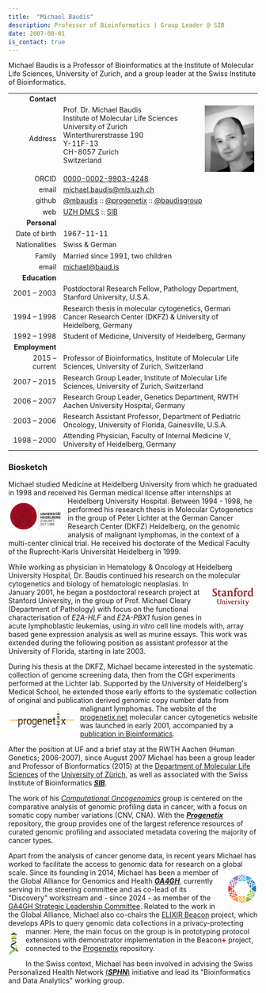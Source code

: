 ```yaml
---
title:  "Michael Baudis"
description: Professor of Bioinformatics | Group Leader @ SIB
date: 2007-08-01
is_contact: true
---
```


Michael Baudis is a Professor of Bioinformatics at the Institute of Molecular Life Sciences, University of Zurich, and a group leader at the Swiss Institute of Bioinformatics.

<!--more-->

|      |     |
| ---: | --- |
| __Contact__ |     |
| Address| <img style="float: right; width: 100px;" src="/img/mbaudis.png" />Prof. Dr. Michael Baudis<br/>Institute of Molecular Life Sciences<br/>University of Zurich<br/>Winterthurerstrasse 190<br/>Y-11F-13<br/>CH-8057 Zurich<br/>Switzerland |
| ORCID | [0000-0002-9903-4248](https://orcid.org/0000-0002-9903-4248) |
| email | [michael.baudis@mls.uzh.ch](mailto:michael.baudis@mls.uzh.ch) |
| github | [@mbaudis](http://github.com/mbaudis/) :: [@progenetix](http://github.com/progenetix/) :: [@baudisgroup](http://github.com/baudisgroup/) |
| web | [UZH DMLS](http://www.mls.uzh.ch/en/research/baudis/) :: [SIB](http://sib.swiss/baudis-michael/) |
| __Personal__ |     |
| Date of birth | 1967-11-11 |
| Nationalities | Swiss & German |
| Family | Married since 1991, two children |
| email | [michael@baud.is](mailto:michael@baud.is) |
| __Education__ |     |
| 2001 – 2003 | Postdoctoral Research Fellow, Pathology Department, Stanford University, U.S.A. |
| 1994 – 1998 | Research thesis in molecular cytogenetics, German Cancer Research Center (DKFZ) & University of Heidelberg, Germany |
| 1992 – 1998 | Student of Medicine, University of Heidelberg, Germany |
| __Employment__ |     |
| 2015 – current | Professor of Bioinformatics, Institute of Molecular Life Sciences, University of Zurich, Switzerland |
| 2007 – 2015 | Research Group Leader, Institute of Molecular Life Sciences, University of Zurich, Switzerland |
| 2006 – 2007 | Research Group Leader, Genetics Department, RWTH Aachen University Hospital, Germany |
| 2003 – 2006 | Research Assistant Professor, Department of Pediatric Oncology, University of Florida, Gainesville, U.S.A. |
| 1998 – 2000 | Attending Physician, Faculty of Internal Medicine V, University of Heidelberg, Germany |


### Biosketch

Michael studied Medicine at Heidelberg University from which he graduated in 1998 and received his German medical license after internships at Heidelberg University Hospital. <img style="float: left; width: 110px; margin: 10px 10px 10px 0px" src="/img/logo_uni-heidelberg_220x120.jpg" />Between 1994 - 1998, he performed his research thesis in Molecular Cytogenetics in the group of Peter Lichter at the German Cancer Research Center (DKFZ) Heidelberg, on the genomic analysis of malignant lymphomas, in the context of a multi-center clinical trial. He received his doctorate of the Medical Faculty of the Ruprecht-Karls Universität Heidelberg in 1999.
</p>
<p>
While working as physician in Hematology & Oncology at Heidelberg University Hospital, Dr. Baudis continued his research on the molecular cytogenetics and biology of hematologic neoplasias. <img style="float: right; width: 100px; margin: 10px 0px 10px 10px;" src="/img/stanford-university-text-600x300.png" />In January 2001, he began a postdoctoral research project at Stanford University, in the group of Prof. Michael Cleary (Department of Pathology) with focus on the functional characterisation of <i>E2A-HLF</i> and <i>E2A-PBX1</i> fusion genes in acute lymphoblastic leukemias, using <i>in vitro</i> cell line models with, array based gene expression analysis as well as murine essays. This work was extended during the following position as assistant professor at the University of Florida, starting in late 2003.
</p>
<p>
During his thesis at the DKFZ, Michael became interested in the systematic collection of genome screening data, then from the CGH experiments performed at the Lichter lab. Supported by the University of Heidelberg's Medical School, he extended those early efforts to the systematic collection of original and publication derived genomic copy number data from malignant lymphomas. <img style="float: left; width: 135px; margin: 10px 10px 10px 0px" src="/img/logo_info.progenetix.org.png" />The website of the <a href="http://progenetix.org" target="_BLANK">progenetix.net</a> molecular cancer cytogenetics website was launched in early 2001, accompanied by a <a href="https://academic.oup.com/bioinformatics/article/17/12/1228/225653" target="_BLANK">publication in Bioinformatics</a>.
</p>
<p>
After the position at UF and a brief stay at the RWTH Aachen (Human Genetics; 2006-2007), since August 2007 Michael has been a group leader and Professor of Bionformatics (2015) at the <a href="https://www.imls.uzh.ch/en/research/baudis/" target="_BLANK">Department of Molecular Life Sciences</a> of the <a href="https://www.uzh.ch/en.html" target="_BLANK">University of Zürich</a>, as well as associated with the Swiss Institute of Bioinformatics <a href="http://sib.swiss/baudis-michael/" target="_BLANK"><b><i>SIB</i></b></a>.
</p>
<p>
The work of his <a href="http://info.baudisgroup.org" target="_BLANK"><i>Computational Oncogenomics</i></a> group is centered on the comparative analysis of genomic profiling data in cancer, with a focus on somatic copy number variations (CNV, CNA). With the <a href="http://progenetix.org" target="_BLANK"><b><i>Progenetix</i></b></a> repository, the group provides one of the largest reference resources of curated genomic profiling and associated metadata covering the majority of cancer types.
</p>
<p>
Apart from the analysis of cancer genome data, in recent years Michael has worked to facilitate the access to genomic data for research on a global scale. <img style="float: right; width: 63px; margin: 10px 0px 10px 10px;" src="/img/ga4gh_circle_420x420.png" />Since its founding in 2014, Michael has been a member of the Global Alliance for Genomics and Health <a href="http://ga4gh.org" target="_BLANK"><b><i>GA4GH</i></b></a>, currently serving in the steering committee and as co-lead of its "Discovery" workstream and - since 2024 - as member of the <a href="https://www.ga4gh.org/news_item/a-letter-from-the-chair-introducing-the-members-of-the-inaugural-ga4gh-strategic-leadership-committee/" target="_BLANK">GA4GH Strategic Leadership Committee</a>. Related to the work in the Global Alliance, Michael also co-chairs the <a href="http://beacon-project.io" target="_BLANK">ELIXIR Beacon</a> project, which develops APIs to query genomic data collections in a privacy-protecting manner. <img style="float: left; width: 20px; margin: 10px 15px 10px 0px;" src="/img/logo_beacon.png" />Here, the main focus on the group is in prototyping protocol extensions with demonstrator implementation in the Beacon<span style="color: red; font-weight: 800;">+</span> project, connected to the <a href="http://progenetix.org" target="_BLANK">Progenetix</a> repository.
</p>
<p>
In the Swiss context, Michael has been involved in advising the Swiss Personalized Health Network <a href="http://www.sphn.ch" target="_BLANK">(<b><i>SPHN</i></b>)</a> initiative and lead its "Bioinformatics and Data Analytics" working group.
</p>
</div>
